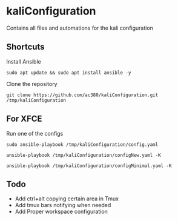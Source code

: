# kaliConfiguration
Contains all files and automations for the kali configuration

## Shortcuts
Install Ansible  
```
sudo apt update && sudo apt install ansible -y
```

Clone the repository  
```
git clone https://github.com/ac380/kaliConfiguration.git /tmp/kaliConfiguration
```

## For XFCE
Run one of the configs
```
sudo ansible-playbook /tmp/kaliConfiguration/config.yaml
```
```
ansible-playbook /tmp/kaliConfiguration/configNew.yaml -K
```
```
ansible-playbook /tmp/kaliConfiguration/configMinimal.yaml -K
```

## Todo
- Add ctrl+alt copying certain area in Tmux
- Add tmux bars notifying when needed
- Add Proper workspace configuration
